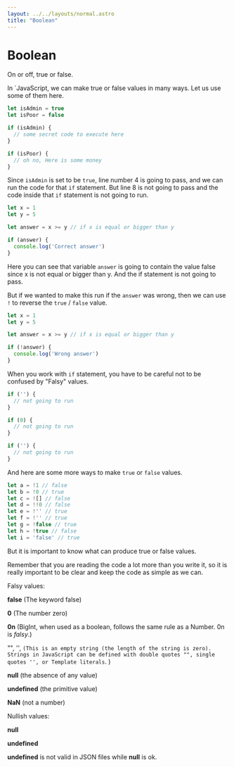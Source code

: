 ```yaml
---
layout: ../../layouts/normal.astro
title: "Boolean"
---
```

# Boolean

On or off, true or false.

In `JavaScript, we can make true or false values in many ways. Let us use some of them here.

```javascript
let isAdmin = true
let isPoor = false

if (isAdmin) {
  // some secret code to execute here
}

if (isPoor) {
  // oh no, Here is some money
}
```

Since `isAdmin` is set to be `true`, line number 4 is going to pass, and we can run the code for that `if` statement. But line 8 is not going to pass and the code inside that `if` statement is not going to run.

```javascript
let x = 1
let y = 5

let answer = x >= y // if x is equal or bigger than y

if (answer) {
  console.log('Correct answer')
}
```

Here you can see that variable `answer` is going to contain the value false since x is not equal or bigger than y.
And the if statement is not going to pass.

But if we wanted to make this run if the `answer` was wrong, then we can use `!` to reverse the `true` / `false` value.

```javascript
let x = 1
let y = 5

let answer = x >= y // if x is equal or bigger than y

if (!answer) {
  console.log('Wrong answer')
}
```

When you work with `if` statement, you have to be careful not to be confused by "Falsy" values.

```javascript
if ('') {
  // not going to run
}

if (0) {
  // not going to run
}

if ('') {
  // not going to run
}
```

And here are some more ways to make `true` or `false` values.

```javascript
let a = !1 // false
let b = !0 // true
let c = ![] // false
let d = !!0 // false
let e = !'' // true
let f = !'' // true
let g = !false // true
let h = !true // false
let i = 'false' // true
```

But it is important to know what can produce true or false values.

Remember that you are reading the code a lot more than you write it, so it is really important to be clear and keep the code as simple as we can.

<div class="tip"> 
Falsy values:

**false** (The keyword false)

**0** (The number zero)

**0n** (BigInt, when used as a boolean, follows the same rule as a Number. 0n is _falsy_.)

"", '', `(This is an empty string (the length of the string is zero). Strings in JavaScript can be defined with double quotes "", single quotes '', or Template literals`.
)

**null** (the absence of any value)

**undefined** (the primitive value)

**NaN** (not a number)

</div>

<div class="warning"> 
Nullish values:

**null**

**undefined**
</div>

**undefined** is not valid in JSON files while **null** is ok.
